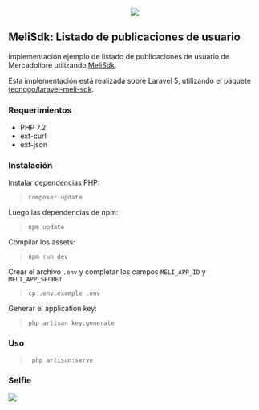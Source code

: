 <p align="center">
<img src="https://avatars1.githubusercontent.com/u/49149236"/>
</p>

## MeliSdk: Listado de publicaciones de usuario

Implementación ejemplo de listado de publicaciones de usuario de Mercadolibre utilizando [MeliSdk](https://github.com/tecnogo/meli-sdk).

Esta implementación está realizada sobre Laravel 5, utilizando el paquete [tecnogo/laravel-meli-sdk](https://github.com/tecnogo/laravel-meli-sdk).

### Requerimientos

 * PHP 7.2
 * ext-curl
 * ext-json

### Instalación

Instalar dependencias PHP:

> `composer update`

Luego las dependencias de npm:

> `npm update`

Compilar los assets:

> `npm run dev`

Crear el archivo `.env` y completar los campos `MELI_APP_ID` y `MELI_APP_SECRET`

> `cp .env.example .env`

Generar el application key:

> `php artisan key:generate`

### Uso

> ` php artisan:serve`

### Selfie

<img src="http://i.imgur.com/kFCulwI.png"/>
